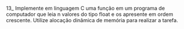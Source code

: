 13_ Implemente em linguagem C 
uma função em um programa de computador 
que leia n valores do tipo float e 
os apresente em ordem crescente. 
Utilize alocação dinâmica de memória 
para realizar a tarefa.
